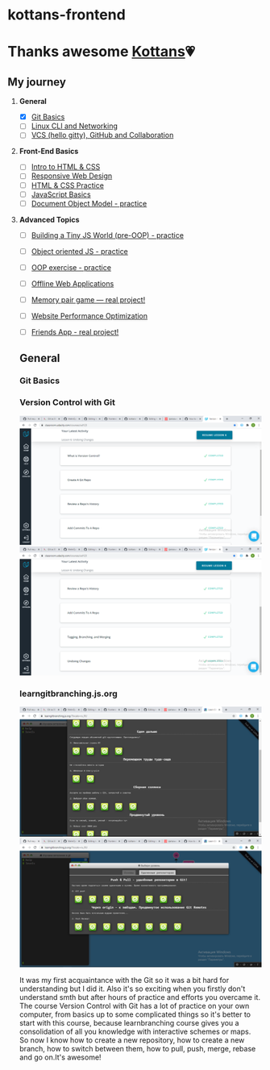 # kottans-frontend

# Thanks awesome [Kottans](https://kottans.org/):heartpulse:

## My journey

 1. **General**
    - [x] [Git Basics](#git_intro)
    - [ ] [Linux CLI and Networking](#)
    - [ ] [VCS (hello gitty), GitHub and Collaboration](#)
  
 2. **Front-End Basics**
  
    - [ ] [Intro to HTML & CSS](#)
    - [ ] [Responsive Web Design](#)
    - [ ] [HTML & CSS Practice](#)
    - [ ] [JavaScript Basics](#)
    - [ ] [Document Object Model - practice](#)
  
 3. **Advanced Topics**

    - [ ] [Building a Tiny JS World (pre-OOP) - practice](#)
    - [ ] [Object oriented JS - practice](#)
    - [ ] [OOP exercise - practice](#)
    - [ ] [Offline Web Applications](#)
    - [ ] [Memory pair game — real project!](#)
    - [ ] [Website Performance Optimization](#)
    - [ ] [Friends App - real project!](#)


    ## General

    ### <a name="git_intro">Git Basics</a> 
    
    ### Version Control with Git
    ![Version Control with Git1](img/version_control_with_gi1.png)
    ![Version Control with Git2](img/version_control_with_gi2.png)
    ### learngitbranching.js.org
    ![learngitbranching.js.org1](img/learnbranching1.png)
    ![learngitbranching.js.org2](img/learnbranching2.png)
    
    It was my first  acquaintance with the Git so it was a bit hard for understanding but I did it. Also it's so exciting when you firstly don't understand smth but after hours of practice and efforts you overcame it. The course Version Control with Git has a lot of practice on your own computer, from basics up to some complicated things so it's better to start with this course, because learnbranching course gives you a consolidation of all you knowledge with interactive schemes or maps.
    So now I know how to create a new repository, how to create a new branch, how to switch between them, how to pull, push, merge, rebase and go on.It's awesome!
 
